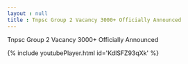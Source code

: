 ```yaml
---
layout : null
title : Tnpsc Group 2 Vacancy 3000+ Officially Announced
---
```


Tnpsc Group 2 Vacancy 3000+ Officially Announced



{% include youtubePlayer.html id='KdlSFZ93qXk' %}
